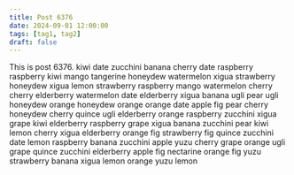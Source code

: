 ```yaml
---
title: Post 6376
date: 2024-09-01 12:00:00
tags: [tag1, tag2]
draft: false
---
```

This is post 6376.
kiwi
date
zucchini
banana
cherry
date
raspberry
raspberry
kiwi
mango
tangerine
honeydew
watermelon
xigua
strawberry
honeydew
xigua
lemon
strawberry
raspberry
mango
watermelon
cherry
cherry
elderberry
watermelon
date
elderberry
xigua
banana
ugli
pear
ugli
honeydew
orange
honeydew
orange
orange
date
apple
fig
pear
cherry
honeydew
cherry
quince
ugli
elderberry
orange
raspberry
zucchini
xigua
grape
kiwi
elderberry
raspberry
grape
xigua
banana
zucchini
pear
kiwi
lemon
cherry
xigua
elderberry
orange
fig
strawberry
fig
quince
zucchini
date
lemon
raspberry
banana
zucchini
apple
yuzu
cherry
grape
orange
ugli
grape
quince
zucchini
elderberry
apple
fig
nectarine
orange
fig
yuzu
strawberry
banana
xigua
lemon
orange
yuzu
lemon
